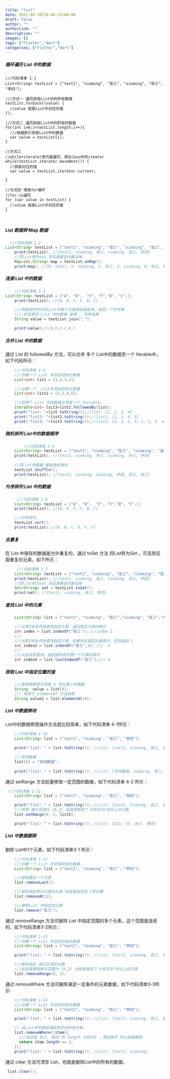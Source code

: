 ```yaml
---
title: "list"
date: 2021-09-30T16:46:23+08:00
draft: false
author: ""
authorLink: ""
description: ""
images: []
tags: ["Flutter","dart"]
categories: ["Flutter","dart"]
---
```




##### 循环遍历 List 中的数据

```
///代码清单 1-1
List<String> testList = ["test1", "xioming", "张三", "xioming", "张三", "李四"];

///方式一 遍历获取List中的所有数据
testList.forEach((value) {
  //value 就是List中对应的值
});

///方式二 遍历获取List中的所有的数据
for(int i=0;i<testList.length;i++){
  ///根据索引获取List中的数据
  var value = testList[i];
}

//方式三
//while+iterator迭代器遍历，类似Java中的iteator       
while(testList.iterator.moveNext()) {
  //获取对应的值
  var value = testList.iterator.current;
  
}

//方式四 增强for循环
//for-in遍历       
for (var value in testList) {
  //value 就是List中对应的值
}



```

##### List 数据转 Map 数据

```java
  ///代码清单 1-2
List<String> testList = ["test1", "xioming", "张三", "xioming", "张三", "李四"];
    print(testList); //[test1, xioming, 张三, xioming, 张三, 李四]
    //将list转为set,将后面重复的都去掉
    Map<int,String> map = testList.asMap();
    print(map); //{0: test1, 1: xioming, 2: 张三, 3: xioming, 4: 张三, 5: 李四}
```

##### 连接 List 中的数据

```java
    ///代码清单 1-3
List<String> testList = ["A", "D",  "F", "F","B", "C",];
    print(testList); //[A, D, F, F, B, C]

    ///用指定的字符将List中每个元素都连接起来，返回一个字符串
    /// 如这里将 List 中的数据 使用 , 号来连接
    String value = testList.join(",");

    print(value);///A,D,F,F,B,C

```

##### 合并 List 中的数据

通过 List 的 followedBy 方法，可以合并 多个 List中的数据至一个 Iterable中，如下代码所示：

```java
    ///代码清单 1-4
	///创建一个 List 并添加初始化数据
    List<int> list = [1,2,3,4];

    ///创建一个  List并添加初始化数据
    List<int> list2 = [2,3,4,5];

    ///将两个 List 中的数据合并成一个 Iterable
    Iterable<int> lsit3=list2.followedBy(list);
    print("list: "+list.toString());//list: [1, 2, 3, 4]
    print("list2: "+list2.toString());//list2: [2, 3, 4, 5]
    print("list3: "+lsit3.toString());//list3: (2, 3, 4, 5, 1, 2, 3, 4)
```

#####  随机排列 List中的数据顺序

```java
        ///代码清单 1-5
	List<String> testList = ["test1", "xioming", "张三", "xioming", "张三", "李四"];
    print(testList); //[test1, xioming, 张三, xioming, 张三, 李四]
    
    //将list中数据 重新随机排列
    testList.shuffle();
    print(testList); //[test1, xioming, xioming, 李四, 张三, 张三]

```

#####  升序排列 List 中的数据

```java
     ///代码清单 1-6
	List<String> testList = ["A", "D",  "F", "F","B", "C",];
    print(testList); //[A, D, F, F, B, C]

    ///升序排列
    testList.sort();
    print(testList);//[A, B, C, D, F, F]
```

##### 去重复

在 List 中保存的数据是允许重复的，通过 toSet 方法 将List转为Set ，可去除后面重复的元素，如下所示：

```java
     ///代码清单 1-7
	List<String> testList = ["test1", "xioming", "张三", "xioming", "张三", "李四"];
    print(testList); //[test1, xioming, 张三, xioming, 张三, 李四]
    //将list转为set,将后面重复的都去掉
    Set<String> set = testList.toSet();
    print(set); //{test1, xioming, 张三, 李四}
```

##### 查找 List 中的元素

```java
    List<String> list = ["test1", "xioming", "张三","xioming", "张三","李四"];

    ///从索引0处开始查找指定元素，返回指定元素的索引
    int index = list.indexOf("张三"); ///index 2
    ///
    ///从索引0处开始查找指定元素，如果存在返回元素索引，否则返回-1
    int index2 = list.indexOf("张三",3); ///  4
    ///  
    ///从后往前查找，返回查找到的第一个元素的索引
    int index4 = list.lastIndexOf("张三");/// 4
```

##### 获取 List 中指定位置的值

```java
    ///直接根据索引获取 0 号位置上的数据
    String  value = list[0];
    /// 等效于 elementAt 方法获取
    String value1 = list.elementAt(0);
```

#####  List 中数据修改

List中的数据修改操作方法就比较简单，如下代码清单 4-1所示：

```java
    ///代码清单 1-10
    List<String> list = ["test1", "xioming", "张三", "李四"];

    print("list: " + list.toString()); //list: [test1, xioming, 张三, 李四]

    ///修改数据
    list[0] = "测试数据";
    
    print("list: " + list.toString()); //list: [测试数据, xioming, 张三, 李四]

```

通过 setRange 方法批量修改一定范围的数据，如下代码清单 4-2 所示：

```java
 ///代码清单 1-11
    List<String> list = ["test1", "xioming", "张三", "李四"];

    print("list: " + list.toString()); //list: [test1, xioming, 张三, 李四]
    ///修改 索引范围为 [0,2) 也就是修改了 0号位与1号位上的元素
    list.setRange(0, 2, list2);

    print("list: " + list.toString()); //list: [223, 35, 张三, 李四]
```

##### List 中数据删除

删除 List中1个元素，如下代码清单3-1 所示：

```java
    ///代码清单 1-12
    ///创建一个 List 并添加初始化数据
    List<String> list = ["test1", "xioming", "张三", "李四"];

    ///移除最后一个元素
    list.removeLast();

    ///移除指定索引位置的元素 如这里指定的 2号位置
    list.removeAt(2);

    ///移除List 中指定的元素
    list.remove("张三");

```

通过 removeRange 方法可删除 List 中指定范围的多个元素，这个范围是连续的，如下代码清单3-2所示：

```java
    ///代码清单 1-13 
    ///创建一个 List 并添加初始化数据
    List<String> list = ["test1", "xioming", "张三", "李四"];

    print("list: " + list.toString()); //list: [test1, xioming, 张三, 李四]

    ///移除指定 索引区域的元素
    ///如这里移除索引范围为 [0,2) 也就是移除了 0号位与1号位上的元素
    list.removeRange(0, 2);


```

通过 removeWhere 方法可删除满足一定条件的元素数据，如下代码清单3-3所示:

```java
    ///代码清单 1-14
    ///创建一个 List 并添加初始化数据
    List<String> list = ["test1", "xioming", "张三", "李四"];

    print("list: " + list.toString()); //list: [test1, xioming, 张三, 李四]

    // 从List中中删除满足条件的所有对象。
    list.removeWhere((item){
      ///在这里 张三, 李四 的 length 分别为2 ，满足条件 所以会被删除
      return item.length == 2;
    });
    print("list: " + list.toString()); //list: [test1, xioming]

```

通过 clear 方法可清空 List，也就是删除List中的所有的数据。

```java
 list.clear();
```